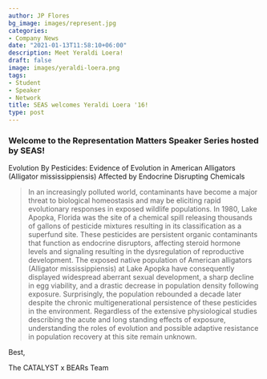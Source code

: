```yaml
---
author: JP Flores
bg_image: images/represent.jpg
categories:
- Company News
date: "2021-01-13T11:58:10+06:00"
description: Meet Yeraldi Loera!
draft: false
image: images/yeraldi-loera.png
tags:
- Student
- Speaker
- Network
title: SEAS welcomes Yeraldi Loera '16!
type: post
---
```


### Welcome to the Representation Matters Speaker Series hosted by SEAS!
</p>

Evolution By Pesticides: Evidence of Evolution in American Alligators (Alligator mississippiensis) Affected by Endocrine Disrupting Chemicals 

 </p>

> In an increasingly polluted world, contaminants have become a major threat to biological homeostasis and may be eliciting rapid evolutionary responses in exposed wildlife populations. In 1980, Lake Apopka, Florida was the site of a chemical spill releasing thousands of gallons of pesticide mixtures resulting in its classification as a superfund site. These pesticides are persistent organic contaminants that function as endocrine disruptors, affecting steroid hormone levels and signaling resulting in the dysregulation of reproductive development. The exposed native population of American alligators (Alligator mississippiensis) at Lake Apopka have consequently displayed widespread aberrant sexual development, a sharp decline in egg viability, and a drastic decrease in population density following exposure. Surprisingly, the population rebounded a decade later despite the chronic multigenerational persistence of these pesticides in the environment. Regardless of the extensive physiological studies describing the acute and long standing effects of exposure, understanding the roles of evolution and possible adaptive resistance in population recovery at this site remain unknown. 




Best,

The CATALYST x BEARs Team
</p>
